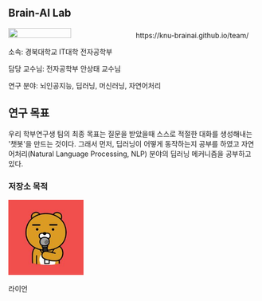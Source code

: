 ## Brain-AI Lab

<img src="james.jpg" width="50%" height="50%">
https://knu-brainai.github.io/team/

소속: 경북대학교 IT대학 전자공학부

담당 교수님: 전자공학부 안상태 교수님 

연구 분야: 뇌인공지능, 딥러닝, 머신러닝, 자연어처리

## 연구 목표

우리 학부연구생 팀의 최종 목표는 질문을 받았을때 스스로 적절한 대화를 생성해내는 '챗봇'을 만드는 것이다. 그래서 먼저, 딥러닝이 어떻게 동작하는지 공부를 하였고  자연어처리(Natural Language Processing, NLP) 분야의 딥러닝 메커니즘을 공부하고 있다.
### 저장소 목적 
<img src="10R.jpg" width="30%" height="30%" title="Brain AI LaB" ALT="RYAN KAKAO"></img>

라이언
